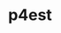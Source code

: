 ---
title: "p4est"
layout: cache
categories: [package, v0.19]
meta: {"versions": ["2.8"], "compilers": ["gcc@=11.1.0"], "oss": ["ubuntu20.04"], "platforms": ["linux"], "targets": ["x86_64"], "stacks": ["e4s"], "num_specs": 1, "num_specs_by_stack": {"e4s": 1}}
spec_details: [{"hash": "vvk6asbpcccbvixyaojvydigjk3t4ext", "compiler": "gcc@=11.1.0", "versions": ["2.8"], "os": "ubuntu20.04", "platform": "linux", "target": "x86_64", "variants": ["build_system=autotools", "+mpi", "~openmp"], "stacks": ["e4s"], "size": "-", "tarball": "https://binaries.spack.io/releases/v0.19/build_cache/linux-ubuntu20.04-x86_64/gcc-11.1.0/p4est-2.8/linux-ubuntu20.04-x86_64-gcc-11.1.0-p4est-2.8-vvk6asbpcccbvixyaojvydigjk3t4ext.spack"}]
---